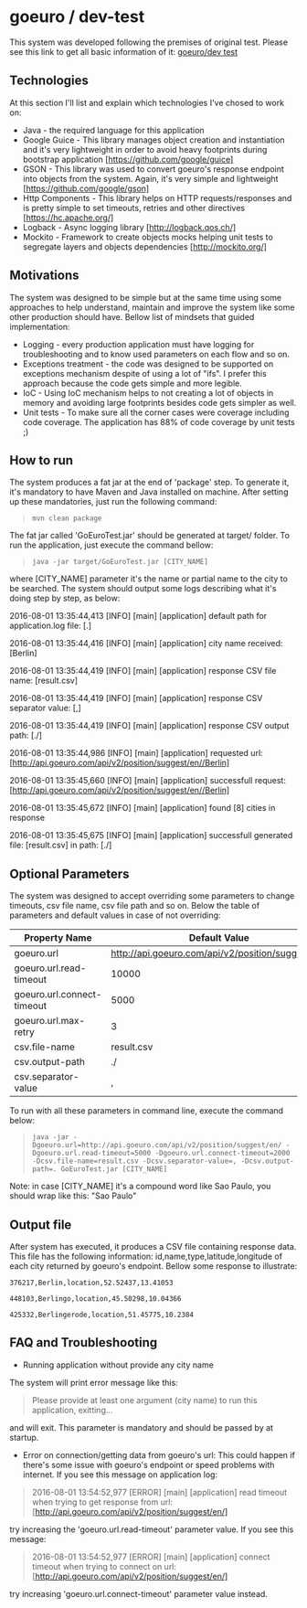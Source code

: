 # goeuro / dev-test
This system was developed following the premises of original test. Please see this link to get all basic information of it: [goeuro/dev test](https://github.com/goeuro/dev-test)

## Technologies
At this section I'll list and explain which technologies I've chosed to work on:
* Java - the required language for this application
* Google Guice - This library manages object creation and instantiation and it's very lightweight in order to avoid heavy  footprints during bootstrap application [https://github.com/google/guice]
* GSON - This library was used to convert goeuro's response endpoint into objects from the system. Again, it's very simple and lightweight [https://github.com/google/gson]
* Http Components - This library helps on HTTP requests/responses and is pretty simple to set timeouts, retries and other directives [https://hc.apache.org/]
* Logback - Async logging library [http://logback.qos.ch/]
* Mockito - Framework to create objects mocks helping unit tests to segregate layers and objects dependencies [http://mockito.org/]

## Motivations
The system was designed to be simple but at the same time using some approaches to help understand, maintain and improve the system like some other production should have. Bellow list of mindsets that guided implementation:
* Logging - every production application must have logging for troubleshooting and to know used parameters on each flow and so on.
* Exceptions treatment - the code was designed to be supported on exceptions mechanism despite of using a lot of "ifs". I prefer this approach because the code gets simple and more legible.
* IoC - Using IoC mechanism helps to not creating a lot of objects in memory and avoiding large footprints besides code gets simpler as well. 
* Unit tests - To make sure all the corner cases were coverage including code coverage. The application has 88% of code coverage by unit tests ;)

## How to run
The system produces a fat jar at the end of 'package' step. To generate it, it's mandatory to have Maven and Java installed on machine. After setting up these mandatories, just run the following command:
> `mvn clean package`

The fat jar called 'GoEuroTest.jar' should be generated at target/ folder. To run the application, just execute the command bellow:
> `java -jar target/GoEuroTest.jar [CITY_NAME]`

where [CITY_NAME] parameter it's the name or partial name to the city to be searched. The system should output some logs describing what it's doing step by step, as below:

2016-08-01 13:35:44,413 [INFO] [main] [application] default path for application.log file: [.]

2016-08-01 13:35:44,416 [INFO] [main] [application] city name received: [Berlin]

2016-08-01 13:35:44,419 [INFO] [main] [application] response CSV file name: [result.csv]

2016-08-01 13:35:44,419 [INFO] [main] [application] response CSV separator value: [,]

2016-08-01 13:35:44,419 [INFO] [main] [application] response CSV output path: [./]

2016-08-01 13:35:44,986 [INFO] [main] [application] requested url: [http://api.goeuro.com/api/v2/position/suggest/en//Berlin]

2016-08-01 13:35:45,660 [INFO] [main] [application] successfull request: [http://api.goeuro.com/api/v2/position/suggest/en//Berlin]

2016-08-01 13:35:45,672 [INFO] [main] [application] found [8] cities in response

2016-08-01 13:35:45,675 [INFO] [main] [application] successfull generated file: [result.csv] in path: [./] 

## Optional Parameters
The system was designed to accept overriding some parameters to change timeouts, csv file name, csv file path and so on. Below the table of parameters and default values in case of not overriding:

| Property Name | Default Value |
| --- | --- |
|goeuro.url|http://api.goeuro.com/api/v2/position/suggest/en/|
|goeuro.url.read-timeout|10000|
|goeuro.url.connect-timeout|5000|
|goeuro.url.max-retry|3|
|csv.file-name|result.csv|
|csv.output-path|./|
|csv.separator-value|,|

To run with all these parameters in command line, execute the command below:
> `java -jar -Dgoeuro.url=http://api.goeuro.com/api/v2/position/suggest/en/ -Dgoeuro.url.read-timeout=5000 -Dgoeuro.url.connect-timeout=2000 -Dcsv.file-name=result.csv -Dcsv.separator-value=, -Dcsv.output-path=. GoEuroTest.jar [CITY_NAME]`

Note: in case [CITY_NAME] it's a compound word like Sao Paulo, you should wrap like this: "Sao Paulo"

## Output file
After system has executed, it produces a CSV file containing response data. This file has the following information: id,name,type,latitude,longitude of each city returned by goeuro's endpoint. Bellow some response to illustrate:

`376217,Berlin,location,52.52437,13.41053`

`448103,Berlingo,location,45.50298,10.04366`

`425332,Berlingerode,location,51.45775,10.2384`

## FAQ and Troubleshooting
* Running application without provide any city name 

The system will print error message like this:

> Please provide at least one argument (city name) to run this application, exitting...

and will exit. This parameter is mandatory and should be passed by at startup.

* Error on connection/getting data from goeuro's url: This could happen if there's some issue with goeuro's endpoint or speed problems with internet. If you see this message on application log:

> 2016-08-01 13:54:52,977 [ERROR] [main] [application] read timeout when trying to get response from url: [http://api.goeuro.com/api/v2/position/suggest/en/]

try increasing the 'goeuro.url.read-timeout' parameter value. If you see this message:

> 2016-08-01 13:54:52,977 [ERROR] [main] [application] connect timeout when trying to connect on url: [http://api.goeuro.com/api/v2/position/suggest/en/]

try increasing 'goeuro.url.connect-timeout' parameter value instead.
 